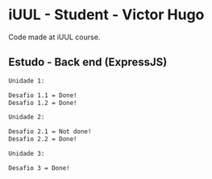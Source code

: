 # iUUL - Student - Victor Hugo
Code made at iUUL course.

## Estudo - Back end (ExpressJS)
```bash
Unidade 1:

Desafio 1.1 = Done!
Desafio 1.2 = Done!
```
```bash
Unidade 2:

Desafio 2.1 = Not done!
Desafio 2.2 = Done!
```
```bash
Unidade 3:

Desafio 3 = Done!
```
